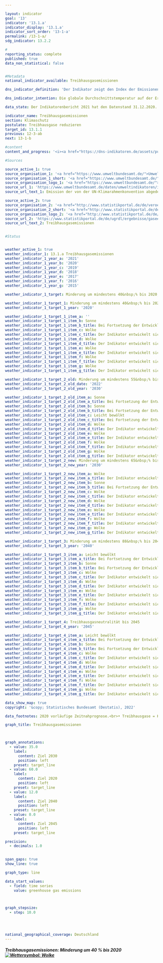 ```yaml
---

layout: indicator    
goal: '13'    
indicator: '13.1.a'    
indicator_display: '13.1.a'    
indicator_sort_order: '13-1-a'    
permalink: /13-1-a/    
sdg_indicator: 13.2.2    

#
reporting_status: complete    
published: true    
data_non_statistical: false    


#Metadata    
national_indicator_available: Treibhausgasemissionen    

dns_indicator_definition: 'Der Indikator zeigt den Index der Emissionen folgender Treibhausgase (Stoffe oder Stoffgruppen, in CO₂-Äquivalenten): Kohlendioxid (CO₂), Methan (CH₄), Lachgas (N₂O), Stickstofftrifluorid (NF₃), teilhalogenierte Fluorkohlenwasserstoffe (H-FKW/HFC), perfluorierte Kohlenwasserstoffe (FKW/PFC) sowie Schwefelhexafluorid (SF₆).'    

dns_indicator_intention: Die globale Durchschnittstemperatur auf der Erdoberfläche steigt aufgrund der zunehmenden Konzentration von Kohlendioxid und anderen Treibhausgasen in der Atmosphäre kontinuierlich an, mit bereits heute nachweisbaren Folgen für das Klimasystem. Ziel der Bundesregierung ist es daher, bis zum Jahr 2020 die Treibhausgasemissionen in Deutschland um mindestens 40&nbsp;% und bis zum Jahr 2030 um mindestens 55&nbsp;% gegenüber 1990 zu senken. Bis zum Jahr 2050 soll die Treibhausgasneutralität erreicht werden.    

data_state: Der Indikatorenbericht 2021 hat den Datenstand 31.12.2020. Die Daten auf der DNS-Online Plattform werden regelmäßig aktualisiert, sodass online aktuellere Daten verfügbar sein können als im Indikatorenbericht 2021 veröffentlicht.    

indicator_name: Treibhausgasemissionen    
section: Klimaschutz    
postulate: Treibhausgase reduzieren    
target_id: 13.1.1    
previous: 12-3-ab    
next: 13-1-b    

#content     
content_and_progress: '<i><a href="https://dns-indikatoren.de/assets/publications/reports/de/2021.pdf">Text aus dem Indikatorenbericht 2021 </a></i><br>Um die verschiedenen Treibhausgase zu einem Index zusammenfassen zu können, werden sie jeweils in „CO₂-Äquivalenten“ ausgedrückt, das heißt in die Masse CO₂ umgerechnet, die eine vergleichbare Wirkung auf die globale Erwärmung hätte. Durch die Kumulation sind jedoch die Entwicklungen der Treibhausgase im Einzelnen nicht ersichtlich, da die negative Entwicklung des einen Treibhausgases durch die positive Entwicklung eines anderen Treibhausgases überlagert werden kann.<br>Die Daten werden jährlich durch das Umweltbundesamt im Rahmen der Berichterstattung unter der Klimarahmenkonvention der Vereinten Nationen und dem Kyoto-Protokoll zur Verfügung gestellt. Die Emissionsermittlung und -berichterstattung unterliegt einem umfassenden Qualitätsmanagement.<br>Die Berechnung erfolgt nach dem Verursacher- und Territorialkonzept. Für alle Treibhausgase und Luftschadstoffe wurden somit die wichtigsten Emissionsquellen innerhalb Deutschlands ermittelt. Für diese Quellen wurde untersucht, wie hoch die Emissionen unter bestimmten Voraussetzungen sind. Daraus ergibt sich ein spezifischer Emissionsfaktor, der durch Multiplikation mit den Aktivitätsdaten der Quelle die Emissionsmenge ergibt.<br>Zu beachten ist, dass der Indikator gemäß Kyoto-Protokoll nicht die Kohlendioxid-Emissionen aus Landnutzung, Landnutzungsänderungen und Forstwirtschaft ausweist. Auch die Seeschifffahrt und der internationale Flugverkehr werden bei der Berechnung nicht berücksichtigt.<br>Betrachtet man die Entwicklung der Jahre 2015 bis 2019, so hat sich der Indikator nicht stabil entwickelt. Im Jahr 2015 und 2016 stiegen die Emissionswerte von Treibhausgasen geringfügig um 0,3 bzw. um 0,2 Prozentpunkte an. Seit dem Jahr 2017 sanken diese jedoch deutlich, 2017 um 1,2, 2018 um 2,9 Prozentpunkte. Langfristig zeigt sich nach der Zeitnahprognose des Umweltbundesamtes im Jahr 2019 ein Rückgang um insgesamt 35,7&nbsp;% gegenüber 1990. Bei Fortsetzung der Entwicklung der letzten fünf Berichtsjahre ist das Erreichen des Ziels für 2020 – eine Reduktion um 40&nbsp;% gegenüber 1990 – nicht erreichbar.<br>Den weitaus größten Anteil am gesamten Ausstoß von Treibhausgasen hatte 2019 das Kohlendioxid mit 87,7&nbsp;%, im Jahr 1990 waren es 84,1&nbsp;%. Methan trug zuletzt mit 6,2&nbsp;%, Lachgas mit 4,3&nbsp;%, die teilhalogenierten Fluorkohlenwasserstoffe mit 1,3&nbsp;% und Schwefelhexafluorid mit 0,5&nbsp;% zu den Treibhausgasen bei (die letzten beiden Werte für 2017). Der mit Abstand größte Teil der CO₂-Emissionen entsteht bei der Gewinnung von Strom und Wärme. Methan und Lachgas entweichen hauptsächlich in der landwirtschaftlichen Produktion.'    

#Sources    

source_active_1: true
source_organisation_1: '<a href="https://www.umweltbundesamt.de/">Umweltbundesamt</a>'
source_organisation_1_short: '<a href="https://www.umweltbundesamt.de/">Umweltbundesamt (UBA)</a>'
source_organisation_logo_1: '<a href="https://www.umweltbundesamt.de/"><img src="https://dnsUpgradeEnvironment.github.io/dns-indicators/public/OrgImgDe/uba.png" alt="Umweltbundesamt" title=" Klicken Sie hier um zur Homepage der Organisation Umweltbundesamt zu gelangen." style="height:60px; width:148px; border: transparent"/></a>'
source_url_1: 'https://www.umweltbundesamt.de/daten/umweltindikatoren/indikator-emission-von-treibhausgasen'
source_url_text_1: Emission der von der UN-Klimarahmenkonvention abgedeckten Treibhausgase

source_active_2: true
source_organisation_2: '<a href="http://www.statistikportal.de/de/veroeffentlichungen/volkswirtschaftliche-gesamtrechnungen-der-laender">Statistische Ämter des Bundes und der Länder</a>'
source_organisation_2_short: '<a href="http://www.statistikportal.de/de/veroeffentlichungen/volkswirtschaftliche-gesamtrechnungen-der-laender">Statistische Ämter des Bundes und der Länder</a>'
source_organisation_logo_2: '<a href="http://www.statistikportal.de/de/veroeffentlichungen/volkswirtschaftliche-gesamtrechnungen-der-laender"><img src="https://dnsUpgradeEnvironment.github.io/dns-indicators/public/OrgImgDe/vwgdl.png" alt="Statistische Ämter des Bundes und der Länder" title=" Klicken Sie hier um zur Homepage der Organisation Statistische Ämter des Bundes und der Länder zu gelangen." style="height:60px; width:148px; border: transparent"/></a>'
source_url_2: 'https://www.statistikportal.de/de/ugrdl/ergebnisse/gase#alle-ergebnisse'
source_url_text_2: Treibhausgasemissionen
    

#Status    


weather_active_1: true
weather_indicator_1: 13.1.a Treibhausgasemissionen
weather_indicator_1_year_a: '2021'
weather_indicator_1_year_b: '2020'
weather_indicator_1_year_c: '2019'
weather_indicator_1_year_d: '2018'
weather_indicator_1_year_e: '2017'
weather_indicator_1_year_f: '2016'
weather_indicator_1_year_g: '2015'

weather_indicator_1_target: Minderung um mindestens 40&nbsp;% bis 2020, um mindestens 55&nbsp;% bis 2030, jeweils gegenüber 1990; Erreichung von Treibhausgasneutralität bis 2050

weather_indicator_1_target_1: Minderung um mindestens 40&nbsp;% bis 2020 gegenüber 1990
weather_indicator_1_target_1_year: '2020'

weather_indicator_1_target_1_item_a: ''
weather_indicator_1_target_1_item_b: Sonne
weather_indicator_1_target_1_item_b_title: Bei Fortsetzung der Entwicklung würde der Zielwert erreicht oder um weniger als 5 % der Differenz zwischen Zielwert und aktuellem Wert verfehlt.
weather_indicator_1_target_1_item_c: Wolke
weather_indicator_1_target_1_item_c_title: Der Indikator entwickelt sich zwar in die gewünschte Richtung auf das Ziel zu, bei Fortsetzung der Entwicklung würde das Ziel im Zieljahr aber um mehr als 20 % der Differenz zwischen Zielwert und aktuellem Wert verfehlt.
weather_indicator_1_target_1_item_d: Wolke
weather_indicator_1_target_1_item_d_title: Der Indikator entwickelt sich zwar in die gewünschte Richtung auf das Ziel zu, bei Fortsetzung der Entwicklung würde das Ziel im Zieljahr aber um mehr als 20 % der Differenz zwischen Zielwert und aktuellem Wert verfehlt.
weather_indicator_1_target_1_item_e: Wolke
weather_indicator_1_target_1_item_e_title: Der Indikator entwickelt sich zwar in die gewünschte Richtung auf das Ziel zu, bei Fortsetzung der Entwicklung würde das Ziel im Zieljahr aber um mehr als 20 % der Differenz zwischen Zielwert und aktuellem Wert verfehlt.
weather_indicator_1_target_1_item_f: Wolke
weather_indicator_1_target_1_item_f_title: Der Indikator entwickelt sich zwar in die gewünschte Richtung auf das Ziel zu, bei Fortsetzung der Entwicklung würde das Ziel im Zieljahr aber um mehr als 20 % der Differenz zwischen Zielwert und aktuellem Wert verfehlt.
weather_indicator_1_target_1_item_g: Wolke
weather_indicator_1_target_1_item_g_title: Der Indikator entwickelt sich zwar in die gewünschte Richtung auf das Ziel zu, bei Fortsetzung der Entwicklung würde das Ziel im Zieljahr aber um mehr als 20 % der Differenz zwischen Zielwert und aktuellem Wert verfehlt.

weather_indicator_1_target_2_old: Minderung um mindestens 55&nbsp;% bis 2030
weather_indicator_1_target_2_old_date: '2022'
weather_indicator_1_target_2_old_year: '2030'

weather_indicator_1_target_2_old_item_a: Sonne
weather_indicator_1_target_2_old_item_a_title: Bei Fortsetzung der Entwicklung würde der Zielwert erreicht oder um weniger als 5 % der Differenz zwischen Zielwert und aktuellem Wert verfehlt.
weather_indicator_1_target_2_old_item_b: Sonne
weather_indicator_1_target_2_old_item_b_title: Bei Fortsetzung der Entwicklung würde der Zielwert erreicht oder um weniger als 5 % der Differenz zwischen Zielwert und aktuellem Wert verfehlt.
weather_indicator_1_target_2_old_item_c: Leicht bewölkt
weather_indicator_1_target_2_old_item_c_title: Bei Fortsetzung der Entwicklung würde das Ziel voraussichtlich um mindestens 5 %, aber maximal um 20 % der Differenz zwischen Zielwert und aktuellem Wert verfehlt.
weather_indicator_1_target_2_old_item_d: Wolke
weather_indicator_1_target_2_old_item_d_title: Der Indikator entwickelt sich zwar in die gewünschte Richtung auf das Ziel zu, bei Fortsetzung der Entwicklung würde das Ziel im Zieljahr aber um mehr als 20 % der Differenz zwischen Zielwert und aktuellem Wert verfehlt.
weather_indicator_1_target_2_old_item_e: Wolke
weather_indicator_1_target_2_old_item_e_title: Der Indikator entwickelt sich zwar in die gewünschte Richtung auf das Ziel zu, bei Fortsetzung der Entwicklung würde das Ziel im Zieljahr aber um mehr als 20 % der Differenz zwischen Zielwert und aktuellem Wert verfehlt.
weather_indicator_1_target_2_old_item_f: Wolke
weather_indicator_1_target_2_old_item_f_title: Der Indikator entwickelt sich zwar in die gewünschte Richtung auf das Ziel zu, bei Fortsetzung der Entwicklung würde das Ziel im Zieljahr aber um mehr als 20 % der Differenz zwischen Zielwert und aktuellem Wert verfehlt.
weather_indicator_1_target_2_old_item_g: Wolke
weather_indicator_1_target_2_old_item_g_title: Der Indikator entwickelt sich zwar in die gewünschte Richtung auf das Ziel zu, bei Fortsetzung der Entwicklung würde das Ziel im Zieljahr aber um mehr als 20 % der Differenz zwischen Zielwert und aktuellem Wert verfehlt.
weather_indicator_1_target_2_new: Minderung um mindestens 65&nbsp;% bis 2030
weather_indicator_1_target_2_new_year: '2030'

weather_indicator_1_target_2_new_item_a: Wolke
weather_indicator_1_target_2_new_item_a_title: Der Indikator entwickelt sich zwar in die gewünschte Richtung auf das Ziel zu, bei Fortsetzung der Entwicklung würde das Ziel im Zieljahr aber um mehr als 20 % der Differenz zwischen Zielwert und aktuellem Wert verfehlt.
weather_indicator_1_target_2_new_item_b: Sonne
weather_indicator_1_target_2_new_item_b_title: Bei Fortsetzung der Entwicklung würde der Zielwert erreicht oder um weniger als 5 % der Differenz zwischen Zielwert und aktuellem Wert verfehlt.
weather_indicator_1_target_2_new_item_c: Wolke
weather_indicator_1_target_2_new_item_c_title: Der Indikator entwickelt sich zwar in die gewünschte Richtung auf das Ziel zu, bei Fortsetzung der Entwicklung würde das Ziel im Zieljahr aber um mehr als 20 % der Differenz zwischen Zielwert und aktuellem Wert verfehlt.
weather_indicator_1_target_2_new_item_d: Wolke
weather_indicator_1_target_2_new_item_d_title: Der Indikator entwickelt sich zwar in die gewünschte Richtung auf das Ziel zu, bei Fortsetzung der Entwicklung würde das Ziel im Zieljahr aber um mehr als 20 % der Differenz zwischen Zielwert und aktuellem Wert verfehlt.
weather_indicator_1_target_2_new_item_e: Wolke
weather_indicator_1_target_2_new_item_e_title: Der Indikator entwickelt sich zwar in die gewünschte Richtung auf das Ziel zu, bei Fortsetzung der Entwicklung würde das Ziel im Zieljahr aber um mehr als 20 % der Differenz zwischen Zielwert und aktuellem Wert verfehlt.
weather_indicator_1_target_2_new_item_f: Wolke
weather_indicator_1_target_2_new_item_f_title: Der Indikator entwickelt sich zwar in die gewünschte Richtung auf das Ziel zu, bei Fortsetzung der Entwicklung würde das Ziel im Zieljahr aber um mehr als 20 % der Differenz zwischen Zielwert und aktuellem Wert verfehlt.
weather_indicator_1_target_2_new_item_g: Wolke
weather_indicator_1_target_2_new_item_g_title: Der Indikator entwickelt sich zwar in die gewünschte Richtung auf das Ziel zu, bei Fortsetzung der Entwicklung würde das Ziel im Zieljahr aber um mehr als 20 % der Differenz zwischen Zielwert und aktuellem Wert verfehlt.

weather_indicator_1_target_3: Minderung um mindestens 88&nbsp;% bis 2040
weather_indicator_1_target_3_year: '2040'

weather_indicator_1_target_3_item_a: Leicht bewölkt
weather_indicator_1_target_3_item_a_title: Bei Fortsetzung der Entwicklung würde das Ziel voraussichtlich um mindestens 5 %, aber maximal um 20 % der Differenz zwischen Zielwert und aktuellem Wert verfehlt.
weather_indicator_1_target_3_item_b: Sonne
weather_indicator_1_target_3_item_b_title: Bei Fortsetzung der Entwicklung würde der Zielwert erreicht oder um weniger als 5 % der Differenz zwischen Zielwert und aktuellem Wert verfehlt.
weather_indicator_1_target_3_item_c: Wolke
weather_indicator_1_target_3_item_c_title: Der Indikator entwickelt sich zwar in die gewünschte Richtung auf das Ziel zu, bei Fortsetzung der Entwicklung würde das Ziel im Zieljahr aber um mehr als 20 % der Differenz zwischen Zielwert und aktuellem Wert verfehlt.
weather_indicator_1_target_3_item_d: Wolke
weather_indicator_1_target_3_item_d_title: Der Indikator entwickelt sich zwar in die gewünschte Richtung auf das Ziel zu, bei Fortsetzung der Entwicklung würde das Ziel im Zieljahr aber um mehr als 20 % der Differenz zwischen Zielwert und aktuellem Wert verfehlt.
weather_indicator_1_target_3_item_e: Wolke
weather_indicator_1_target_3_item_e_title: Der Indikator entwickelt sich zwar in die gewünschte Richtung auf das Ziel zu, bei Fortsetzung der Entwicklung würde das Ziel im Zieljahr aber um mehr als 20 % der Differenz zwischen Zielwert und aktuellem Wert verfehlt.
weather_indicator_1_target_3_item_f: Wolke
weather_indicator_1_target_3_item_f_title: Der Indikator entwickelt sich zwar in die gewünschte Richtung auf das Ziel zu, bei Fortsetzung der Entwicklung würde das Ziel im Zieljahr aber um mehr als 20 % der Differenz zwischen Zielwert und aktuellem Wert verfehlt.
weather_indicator_1_target_3_item_g: Wolke
weather_indicator_1_target_3_item_g_title: Der Indikator entwickelt sich zwar in die gewünschte Richtung auf das Ziel zu, bei Fortsetzung der Entwicklung würde das Ziel im Zieljahr aber um mehr als 20 % der Differenz zwischen Zielwert und aktuellem Wert verfehlt.

weather_indicator_1_target_4: Treibhausgasneutralität bis 2045
weather_indicator_1_target_4_year: '2045'

weather_indicator_1_target_4_item_a: Leicht bewölkt
weather_indicator_1_target_4_item_a_title: Bei Fortsetzung der Entwicklung würde das Ziel voraussichtlich um mindestens 5 %, aber maximal um 20 % der Differenz zwischen Zielwert und aktuellem Wert verfehlt.
weather_indicator_1_target_4_item_b: Sonne
weather_indicator_1_target_4_item_b_title: Bei Fortsetzung der Entwicklung würde der Zielwert erreicht oder um weniger als 5 % der Differenz zwischen Zielwert und aktuellem Wert verfehlt.
weather_indicator_1_target_4_item_c: Wolke
weather_indicator_1_target_4_item_c_title: Der Indikator entwickelt sich zwar in die gewünschte Richtung auf das Ziel zu, bei Fortsetzung der Entwicklung würde das Ziel im Zieljahr aber um mehr als 20 % der Differenz zwischen Zielwert und aktuellem Wert verfehlt.
weather_indicator_1_target_4_item_d: Wolke
weather_indicator_1_target_4_item_d_title: Der Indikator entwickelt sich zwar in die gewünschte Richtung auf das Ziel zu, bei Fortsetzung der Entwicklung würde das Ziel im Zieljahr aber um mehr als 20 % der Differenz zwischen Zielwert und aktuellem Wert verfehlt.
weather_indicator_1_target_4_item_e: Wolke
weather_indicator_1_target_4_item_e_title: Der Indikator entwickelt sich zwar in die gewünschte Richtung auf das Ziel zu, bei Fortsetzung der Entwicklung würde das Ziel im Zieljahr aber um mehr als 20 % der Differenz zwischen Zielwert und aktuellem Wert verfehlt.
weather_indicator_1_target_4_item_f: Wolke
weather_indicator_1_target_4_item_f_title: Der Indikator entwickelt sich zwar in die gewünschte Richtung auf das Ziel zu, bei Fortsetzung der Entwicklung würde das Ziel im Zieljahr aber um mehr als 20 % der Differenz zwischen Zielwert und aktuellem Wert verfehlt.
weather_indicator_1_target_4_item_g: Wolke
weather_indicator_1_target_4_item_g_title: Der Indikator entwickelt sich zwar in die gewünschte Richtung auf das Ziel zu, bei Fortsetzung der Entwicklung würde das Ziel im Zieljahr aber um mehr als 20 % der Differenz zwischen Zielwert und aktuellem Wert verfehlt.    

data_show_map: true    
copyright: '&copy; Statistisches Bundesamt (Destatis), 2022'    

data_footnotes: 2020 vorläufige Zeitnahprognose.<br>• Treibhausgase = Kohlendioxid (CO₂), Methan (CH₄), Lachgas (N₂O), Schwefelhexafluorid (SF₆), Stickstofftrifluorid (NF₃), teilhalogenierte Fluorkohlenwasserstoffe (H-FKW/HFC) und perfluorierte Kohlenwasserstoffe (FKW/PFC).    

graph_title: Treibhausgasemissionen    

    

graph_annotations:
  - value: 35.0
    label:
      content: Ziel 2030
      position: left
    preset: target_line
  - value: 60.0
    label:
      content: Ziel 2020
      position: left
    preset: target_line
  - value: 12.0
    label:
      content: Ziel 2040
      position: left
    preset: target_line
  - value: 0.0
    label:
      content: Ziel 2045
      position: left
    preset: target_line    

precision: 
  - decimals: 1.0
        

span_gaps: true    
show_line: true    

graph_type: line    

data_start_values: 
  - field: time series
    value: greenhouse gas emissions    

    

graph_stepsize: 
  - step: 10.0
        

            

national_geographical_coverage: Deutschland    
---
```



<div>
  <div class="my-header">
    <h5>Treibhausgasemissionen: Minderung um 40&nbsp;% bis 2020
      <a href="https://dnsUpgradeEnvironment.github.io/dns-indicators/status"><img src="https://g205sdgs.github.io/sdg-indicators/public/Wettersymbole/Wolke.png" title="Der Indikator entwickelt sich zwar in die gewünschte Richtung auf das Ziel zu, bei Fortsetzung der Entwicklung würde das Ziel im Zieljahr aber um mehr als 20 % der Differenz zwischen Zielwert und aktuellem Wert verfehlt." alt="Wettersymbol: Wolke"/>
      </a>
    </h5>
  </div>
  <div class="my-header-note">
  </div>
</div>